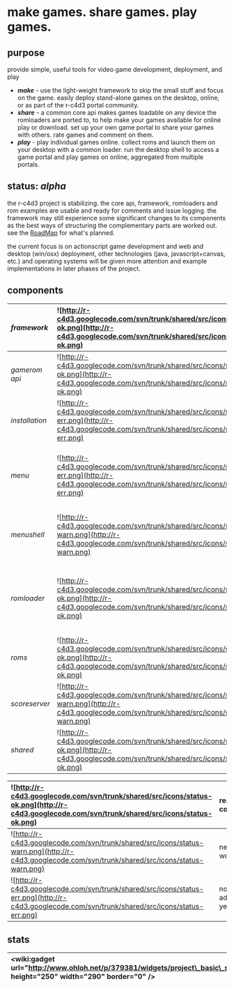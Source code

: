 # make games. share games. play games. #
## purpose ##
provide simple, useful tools for video game development, deployment, and play

  * _**make**_  - use the light-weight framework to skip the small stuff and focus on the game. easily deploy stand-alone games on the desktop, online, or as part of the r-c4d3 portal community.
  * _**share**_ - a common core api makes games loadable on any device the romloaders are ported to, to help make your games available for online play or download. set up your own game portal to share your games with others. rate games and comment on them.
  * _**play**_  - play individual games online. collect roms and launch them on your desktop with a common loader. run the desktop shell to access a game portal and play games on online, aggregated from multiple portals.

## status: _alpha_ ##
the r-c4d3 project is stabilizing. the core api, framework, romloaders and rom examples are usable and ready for comments and issue logging. the framework may still experience some significant changes to its components as the best ways of structuring the complementary parts are worked out. see the [RoadMap](RoadMap.md) for what's planned.

the current focus is on actionscript game development and web and desktop (win/osx) deployment, other technologies (java, javascript+canvas, etc.) and operating systems will be given more attention and example implementations in later phases of the project.

## components ##
|_framework_|![http://r-c4d3.googlecode.com/svn/trunk/shared/src/icons/status-ok.png](http://r-c4d3.googlecode.com/svn/trunk/shared/src/icons/status-ok.png)|Code to make writing games a little easier|
|:----------|:----------------------------------------------------------------------------------------------------------------------------------------------|:-----------------------------------------|
|_gamerom api_|![http://r-c4d3.googlecode.com/svn/trunk/shared/src/icons/status-ok.png](http://r-c4d3.googlecode.com/svn/trunk/shared/src/icons/status-ok.png)|Standard API to simplify cross-device adoption|
|_installation_|![http://r-c4d3.googlecode.com/svn/trunk/shared/src/icons/status-err.png](http://r-c4d3.googlecode.com/svn/trunk/shared/src/icons/status-err.png)|The r-c4d3 system in a precompiled package|
|_menu_     |![http://r-c4d3.googlecode.com/svn/trunk/shared/src/icons/status-err.png](http://r-c4d3.googlecode.com/svn/trunk/shared/src/icons/status-err.png)|Front end for the r-c4d3 system; shows game icons and launches games|
|_menushell_|![http://r-c4d3.googlecode.com/svn/trunk/shared/src/icons/status-warn.png](http://r-c4d3.googlecode.com/svn/trunk/shared/src/icons/status-warn.png)|Desktop executable web broswer shell that loads the menu.html|
|_romloader_|![http://r-c4d3.googlecode.com/svn/trunk/shared/src/icons/status-ok.png](http://r-c4d3.googlecode.com/svn/trunk/shared/src/icons/status-ok.png)|Reusable loaders for game roms implementors; encapsulates config, control and  score access|
|_roms_     |![http://r-c4d3.googlecode.com/svn/trunk/shared/src/icons/status-ok.png](http://r-c4d3.googlecode.com/svn/trunk/shared/src/icons/status-ok.png)|Various demos that ship with the r-c4d3 system|
|_scoreserver_|![http://r-c4d3.googlecode.com/svn/trunk/shared/src/icons/status-warn.png](http://r-c4d3.googlecode.com/svn/trunk/shared/src/icons/status-warn.png)|A simplistic high score server            |
|_shared_   |![http://r-c4d3.googlecode.com/svn/trunk/shared/src/icons/status-ok.png](http://r-c4d3.googlecode.com/svn/trunk/shared/src/icons/status-ok.png)|Resources used by multiple components     |

|![http://r-c4d3.googlecode.com/svn/trunk/shared/src/icons/status-ok.png](http://r-c4d3.googlecode.com/svn/trunk/shared/src/icons/status-ok.png)|ready for comments|
|:----------------------------------------------------------------------------------------------------------------------------------------------|:-----------------|
|![http://r-c4d3.googlecode.com/svn/trunk/shared/src/icons/status-warn.png](http://r-c4d3.googlecode.com/svn/trunk/shared/src/icons/status-warn.png)|needs work        |
|![http://r-c4d3.googlecode.com/svn/trunk/shared/src/icons/status-err.png](http://r-c4d3.googlecode.com/svn/trunk/shared/src/icons/status-err.png)|not addressed yet |

## stats ##
| &lt;wiki:gadget url="http://www.ohloh.net/p/379381/widgets/project\_basic\_stats.xml" height="250" width="290" border="0" /&gt; | &lt;wiki:gadget url="http://www.ohloh.net/p/379381/widgets/project\_factoids.xml" height="250" width="320" border="0" /&gt; |
|:--------------------------------------------------------------------------------------------------------------------------------|:----------------------------------------------------------------------------------------------------------------------------|